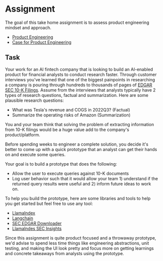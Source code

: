 # Assignment

The goal of this take home assignment is to assess product engineering mindset and approach.

* [Product Engineering](https://posthog.com/blog/what-is-a-product-engineer)
* [Case for Product Engineering](https://weaviate.io/company/playbook/the-case-of-product-engineering)


## Task

Your work for an AI fintech company that is looking to build an AI-enabled product for financial analysts to conduct research faster. Through customer interviews you've learned that one of the biggest painpoints in researching a company is pouring through hundreds to thousands of pages of [EDGAR SEC 10-K Filings](https://www.sec.gov/edgar/searchedgar/companysearch). Assume from the interviews that analysts typically have 2 types of research questions, factual and summarization. Here are some plausible research questions:

* What was Tesla's revenue and COGS in 2022Q3? (Factual)
* Summarize the operating risks of Amazon (Summarization)

You and your team think that solving the problem of extracting information from 10-K filings would be a huge value add to the company's product/platform. 

Before spending weeks to engineer a complete solution, you decide it's better to come up with a quick prototype that an analyst can get their hands on and execute some queries.

Your goal is to build a prototype that does the following:

* Allow the user to execute queries against 10-K documents
* Log user behavior such that it would allow your team 1) understand if the returned query results were useful and 2) inform future ideas to work on. 

To help you build the prototype, here are some libraries and tools to help you get started but feel free to use any tool:
* [LlamaIndex](https://www.llamaindex.ai/)
* [Langchain](https://www.langchain.com/])
* [SEC EDGAR Downloader](https://sec-edgar-downloader.readthedocs.io/en/latest)
* [LlamaIndes SEC Insights](https://github.com/run-llama/sec-insights)


Since this assignment is quite product focused and a throwaway prototype, we'd advise to spend less time things like engineering abstractions, unit testing, and making the UI look pretty and focus more on getting learnings and concrete takeaways from analysts using the prototype.
